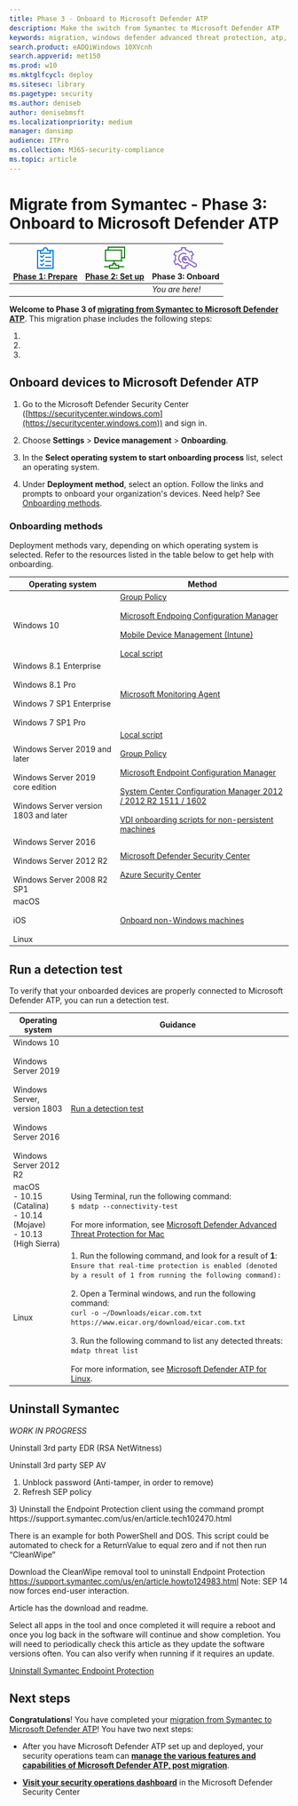 ```yaml
---
title: Phase 3 - Onboard to Microsoft Defender ATP
description: Make the switch from Symantec to Microsoft Defender ATP
keywords: migration, windows defender advanced threat protection, atp, edr
search.product: eADQiWindows 10XVcnh
search.appverid: met150
ms.prod: w10
ms.mktglfcycl: deploy
ms.sitesec: library
ms.pagetype: security
ms.author: deniseb
author: denisebmsft
ms.localizationpriority: medium
manager: dansimp
audience: ITPro
ms.collection: M365-security-compliance 
ms.topic: article
---
```


# Migrate from Symantec - Phase 3: Onboard to Microsoft Defender ATP


|[![Phase 1: Prepare](images/prepare.png)](symantec-to-microsoft-defender-atp-prepare.md)<br/>[Phase 1: Prepare](symantec-to-microsoft-defender-atp-prepare.md) |[![Phase 2: Set up](images/setup.png)](symantec-to-microsoft-defender-atp-setup.md)<br/>[Phase 2: Set up](symantec-to-microsoft-defender-atp-setup.md) |![Phase 3: Onboard](images/onboard.png)<br/>Phase 3: Onboard |
|--|--|--|
|| |*You are here!* |


**Welcome to Phase 3 of [migrating from Symantec to Microsoft Defender ATP](symantec-to-microsoft-defender-atp-migration.md#the-migration-process)**. This migration phase includes the following steps:

1. 
2. 
3.  

## Onboard devices to Microsoft Defender ATP

1. Go to the Microsoft Defender Security Center ([https://securitycenter.windows.com](https://securitycenter.windows.com)) and sign in.

2. Choose **Settings** > **Device management** > **Onboarding**. 

3. In the **Select operating system to start onboarding process** list, select an operating system. 

4. Under **Deployment method**, select an option. Follow the links and prompts to onboard your organization's devices. Need help? See [Onboarding methods](#onboarding-methods).

### Onboarding methods
 
Deployment methods vary, depending on which operating system is selected. Refer to the resources listed in the table below to get help with onboarding.

|Operating system  |Method  |
|---------|---------|
|Windows 10     |[Group Policy](https://docs.microsoft.com/windows/security/threat-protection/microsoft-defender-atp/configure-endpoints-gp)<br/><br/>[Microsoft Endpoing Configuration Manager](https://docs.microsoft.com/windows/security/threat-protection/microsoft-defender-atp/configure-endpoints-sccm)<br/><br/>[Mobile Device Management (Intune)](https://docs.microsoft.com/windows/security/threat-protection/microsoft-defender-atp/configure-endpoints-mdm)<br/><br/>[Local script](https://docs.microsoft.com/windows/security/threat-protection/microsoft-defender-atp/configure-endpoints-script)         |
|Windows 8.1 Enterprise <br/><br/>Windows 8.1 Pro <br/><br/>Windows 7 SP1 Enterprise <br/><br/>Windows 7 SP1 Pro     | [Microsoft Monitoring Agent](https://docs.microsoft.com/windows/security/threat-protection/microsoft-defender-atp/onboard-downlevel#install-and-configure-microsoft-monitoring-agent-mma-to-report-sensor-data-to-microsoft-defender-atp)        |
|Windows Server 2019 and later <br/><br/>Windows Server 2019 core edition <br/><br/>Windows Server version 1803 and later |[Local script](https://docs.microsoft.com/windows/security/threat-protection/microsoft-defender-atp/configure-endpoints-script) <br/><br/>[Group Policy](https://docs.microsoft.com/windows/security/threat-protection/microsoft-defender-atp/configure-endpoints-gp) <br/><br/>[Microsoft Endpoint Configuration Manager](https://docs.microsoft.com/windows/security/threat-protection/microsoft-defender-atp/configure-endpoints-sccm) <br/><br/>[System Center Configuration Manager 2012 / 2012 R2 1511 / 1602](https://docs.microsoft.com/windows/security/threat-protection/microsoft-defender-atp/configure-endpoints-sccm#onboard-windows-10-machines-using-earlier-versions-of-system-center-configuration-manager) <br/><br/>[VDI onboarding scripts for non-persistent machines](https://docs.microsoft.com/windows/security/threat-protection/microsoft-defender-atp/configure-endpoints-vdi)   |
|Windows Server 2016 <br/><br/>Windows Server 2012 R2 <br/><br/>Windows Server 2008 R2 SP1  |[Microsoft Defender Security Center](https://docs.microsoft.com/windows/security/threat-protection/microsoft-defender-atp/configure-server-endpoints#option-1-onboard-servers-through-microsoft-defender-security-center)<br/><br/>[Azure Security Center](https://docs.microsoft.com/azure/security-center/security-center-wdatp) |
|macOS<br/><br/>iOS<br/><br/>Linux |[Onboard non-Windows machines](https://docs.microsoft.com/windows/security/threat-protection/microsoft-defender-atp/configure-endpoints-non-windows)  |

## Run a detection test

To verify that your onboarded devices are properly connected to Microsoft Defender ATP, you can run a detection test.


|Operating system  |Guidance  |
|---------|---------|
|Windows 10 <br/><br/>Windows Server 2019 <br/><br/>Windows Server, version 1803 <br/><br/>Windows Server 2016 <br/><br/>Windows Server 2012 R2     |[Run a detection test](https://docs.microsoft.com/windows/security/threat-protection/microsoft-defender-atp/run-detection-test)         |
|macOS<br/>- 10.15 (Catalina)<br/>- 10.14 (Mojave)<br/>- 10.13 (High Sierra)     |Using Terminal, run the following command: <br/>`$ mdatp --connectivity-test` <br/><br/>For more information, see [Microsoft Defender Advanced Threat Protection for Mac](https://docs.microsoft.com/windows/security/threat-protection/microsoft-defender-atp/microsoft-defender-atp-mac)        |
|Linux |1. Run the following command, and look for a result of **1**: <br/>`Ensure that real-time protection is enabled (denoted by a result of 1 from running the following command):` <br/><br/>2. Open a Terminal windows, and run the following command: <br/>`curl -o ~/Downloads/eicar.com.txt https://www.eicar.org/download/eicar.com.txt` <br/><br/>3. Run the following command to list any detected threats: <br/>`mdatp threat list` <br/><br/>For more information, see [Microsoft Defender ATP for Linux](https://docs.microsoft.com/windows/security/threat-protection/microsoft-defender-atp/microsoft-defender-atp-linux). |


## Uninstall Symantec

*WORK IN PROGRESS*

Uninstall 3rd party EDR (RSA NetWitness)

Uninstall 3rd party SEP AV
1)	Unblock password (Anti-tamper, in order to remove)
2)	Refresh SEP policy 
<Add the command here.>
3)	Uninstall the Endpoint Protection client using the command prompt
https://support.symantec.com/us/en/article.tech102470.html

There is an example for both PowerShell and DOS.  This script could be automated to check for a ReturnValue to equal zero and if not then run “CleanWipe”

Download the CleanWipe removal tool to uninstall Endpoint Protection
https://support.symantec.com/us/en/article.howto124983.html
Note:  SEP 14 now forces end-user interaction.

Article has the download and readme.
 
Select all apps in the tool and once completed it will require a reboot and once you log back in the software will continue and show completion.  You will need to periodically check this article as they update the software versions often.  You can also verify when running if it requires an update.

[Uninstall Symantec Endpoint Protection](https://knowledge.broadcom.com/external/article/156148/uninstall-symantec-endpoint-protection.html)


## Next steps

**Congratulations**! You have completed your [migration from Symantec to Microsoft Defender ATP](symantec-to-microsoft-defender-atp-migration.md#planning-for-migration-the-process-at-a-high-level)! You have two next steps:

- After you have Microsoft Defender ATP set up and deployed, your security operations team can **[manage the various features and capabilities of Microsoft Defender ATP, post migration](microsoft-defender-atp-post-migration-management.md)**.

- **[Visit your security operations dashboard](https://docs.microsoft.com/windows/security/threat-protection/microsoft-defender-atp/security-operations-dashboard)** in the Microsoft Defender Security Center 